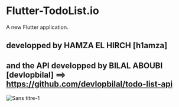 # Flutter-TodoList.io

A new Flutter application.

## developped by HAMZA EL HIRCH [h1amza]

## and the API developped by BILAL ABOUBI [devlopbilal] ==> https://github.com/devlopbilal/todo-list-api






![Sans titre-1](https://user-images.githubusercontent.com/32615603/70759101-3b72e580-1d56-11ea-9149-3fe75d3a5897.jpg)



